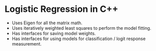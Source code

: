 # Logistic Regression in C++
- Uses Eigen for all the matrix math.
- Uses iteratively weighted least squares to perform the model fitting.
- Has interfaces for saving model weights.
- Has interfaces for using models for classification / logit response measurement.

